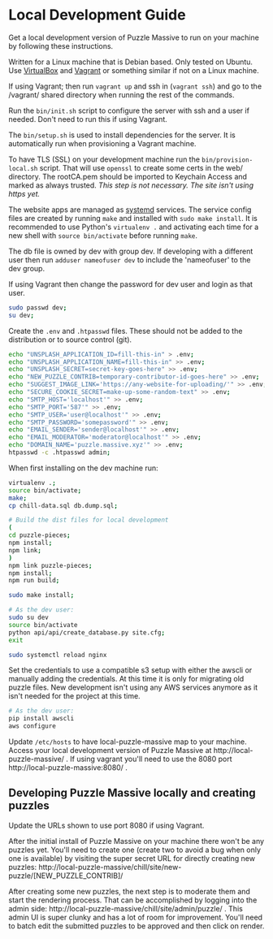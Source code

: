 # Local Development Guide

Get a local development version of Puzzle Massive to run on your machine by
following these instructions.

Written for a Linux machine that is Debian based.  Only tested on Ubuntu.  Use
 [VirtualBox](https://www.virtualbox.org/) and
 [Vagrant](https://www.vagrantup.com/) or something similar if not on a Linux
 machine.

If using Vagrant; then run `vagrant up` and ssh in (`vagrant ssh`) and go to
the /vagrant/ shared directory when running the rest of the commands.

Run the `bin/init.sh` script to configure the server with ssh and a user if
needed.  Don't need to run this if using Vagrant.

The `bin/setup.sh` is used to install dependencies for the server.  It is
automatically run when provisioning a Vagrant machine.

To have TLS (SSL) on your development machine run the `bin/provision-local.sh`
script. That will use `openssl` to create some certs in the web/ directory.
The rootCA.pem should be imported to Keychain Access and marked as always trusted.
*This step is not necessary.  The site isn't using https yet.*

The website apps are managed as 
[systemd](https://freedesktop.org/wiki/Software/systemd/) services.
The service config files are created by running `make` and installed with 
`sudo make install`.  It is recommended to use Python's `virtualenv .`
and activating each time for a new shell with `source bin/activate` before
running `make`.

The db file is owned by dev with group dev.  If developing with
a different user then run `adduser nameofuser dev` to include the 'nameofuser'
to the dev group.

If using Vagrant then change the password for dev user and login as that user.

```bash
sudo passwd dev;
su dev;
```

Create the `.env` and `.htpasswd` files.  These should not be added to the
distribution or to source control (git).

```bash
echo "UNSPLASH_APPLICATION_ID=fill-this-in" > .env;
echo "UNSPLASH_APPLICATION_NAME=fill-this-in" >> .env;
echo "UNSPLASH_SECRET=secret-key-goes-here" >> .env;
echo "NEW_PUZZLE_CONTRIB=temporary-contributor-id-goes-here" >> .env;
echo "SUGGEST_IMAGE_LINK='https://any-website-for-uploading/'" >> .env;
echo "SECURE_COOKIE_SECRET=make-up-some-random-text" >> .env;
echo "SMTP_HOST='localhost'" >> .env;
echo "SMTP_PORT='587'" >> .env;
echo "SMTP_USER='user@localhost'" >> .env;
echo "SMTP_PASSWORD='somepassword'" >> .env;
echo "EMAIL_SENDER='sender@localhost'" >> .env;
echo "EMAIL_MODERATOR='moderator@localhost'" >> .env;
echo "DOMAIN_NAME='puzzle.massive.xyz'" >> .env;
htpasswd -c .htpasswd admin;
```

When first installing on the dev machine run:

```bash
virtualenv .;
source bin/activate;
make;
cp chill-data.sql db.dump.sql;

# Build the dist files for local development
(
cd puzzle-pieces;
npm install;
npm link;
)
npm link puzzle-pieces;
npm install;
npm run build;

sudo make install;

# As the dev user:
sudo su dev
source bin/activate
python api/api/create_database.py site.cfg;
exit

sudo systemctl reload nginx
```

Set the credentials to use a compatible s3 setup with either the awscli or
manually adding the credentials.  At this time it is only for migrating old puzzle
files.  New development isn't using any AWS services anymore as it isn't needed
for the project at this time.

```bash
# As the dev user:
pip install awscli
aws configure
```

Update `/etc/hosts` to have local-puzzle-massive map to your machine.  Access your
local development version of Puzzle Massive at http://local-puzzle-massive/ .
If using vagrant you'll need to use the 8080 port http://local-puzzle-massive:8080/ .

## Developing Puzzle Massive locally and creating puzzles

Update the URLs shown to use port 8080 if using Vagrant.

After the initial install of Puzzle Massive on your machine there won't be any
puzzles yet.  You'll need to create one (create two to avoid a bug when only one
is available) by visiting the super secret URL for directly creating new
puzzles: 
http://local-puzzle-massive/chill/site/new-puzzle/[NEW_PUZZLE_CONTRIB]/

After creating some new puzzles, the next step is to moderate them and start
the rendering process.  That can be accomplished by logging into the admin side:
http://local-puzzle-massive/chill/site/admin/puzzle/ . This admin UI is super
clunky and has a lot of room for improvement.  You'll need to batch edit the
submitted puzzles to be approved and then click on render.
